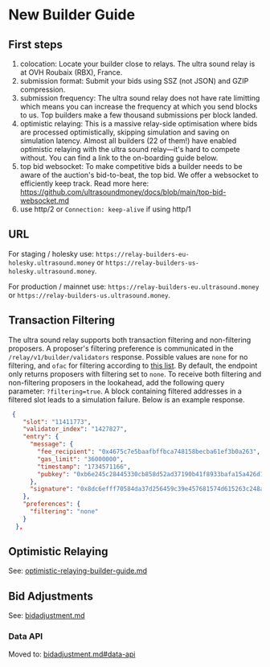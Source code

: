 # New Builder Guide

## First steps
1) colocation: Locate your builder close to relays. The ultra sound relay is at OVH Roubaix (RBX), France.
2) submission format: Submit your bids using SSZ (not JSON) and GZIP compression.
3) submission frequency: The ultra sound relay does not have rate limitting which means you can increase the frequency at which you send blocks to us. Top builders make a few thousand submissions per block landed.
4) optimistic relaying: This is a massive relay-side optimisation where bids are processed optimistically, skipping simulation and saving on simulation latency. Almost all builders (22 of them!) have enabled optimistic relaying with the ultra sound relay—it's hard to compete without. You can find a link to the on-boarding guide below.
5) top bid websocket: To make competitive bids a builder needs to be aware of the auction's bid-to-beat, the top bid. We offer a websocket to efficiently keep track. Read more here: https://github.com/ultrasoundmoney/docs/blob/main/top-bid-websocket.md
6) use http/2 or `Connection: keep-alive` if using http/1

## URL
For staging / holesky use: `https://relay-builders-eu-holesky.ultrasound.money` or `https://relay-builders-us-holesky.ultrasound.money`.

For production / mainnet use: `https://relay-builders-eu.ultrasound.money` or `https://relay-builders-us.ultrasound.money`.

## Transaction Filtering

The ultra sound relay supports both transaction filtering and non-filtering proposers. A proposer's filtering preference is communicated in the `/relay/v1/builder/validators` response. Possible values are `none` for no filtering, and `ofac` for filtering according to [this list](https://github.com/ultrasoundmoney/ofac-ethereum-addresses/blob/main/data.csv). By default, the endpoint only returns proposers with filtering set to `none`. To receive both filtering and non-filtering proposers in the lookahead, add the following query parameter: `?filtering=true`. A block containing filtered addresses in a filtered slot leads to a simulation failure. Below is an example response.

```json
 {
    "slot": "11411773",
    "validator_index": "1427827",
    "entry": {
      "message": {
        "fee_recipient": "0x4675c7e5baafbffbca748158becba61ef3b0a263",
        "gas_limit": "36000000",
        "timestamp": "1734571166",
        "pubkey": "0xb6e245c28445330cb858d52ad37190b41f8933bafa15a426d12864fac8af4b209920bc44374f15b2ccbab9fcd70cc9bb"
      },
      "signature": "0x8dc6efff70584da37d256459c39e457681574d615263c248af9c7cc46cfef104994762b9fc7d3a2ddf594359d2a258170e507fe09c9984405e11559b1b35ea6da4dc5a8b1938a6afd46ced846d0d4ffd3a8643b1ec794e371951aa790a07f4c8"
    },
    "preferences": {
      "filtering": "none"
    }
  },
```

## Optimistic Relaying
See: [optimistic-relaying-builder-guide.md](https://github.com/ultrasoundmoney/docs/blob/main/optimistic-relaying-builder-guide.md)

## Bid Adjustments
See: [bidadjustment.md](https://github.com/ultrasoundmoney/docs/blob/main/bid_adjustment.md)

### Data API
Moved to: [bidadjustment.md#data-api](https://github.com/ultrasoundmoney/docs/blob/main/bid_adjustment.md#data-api)
